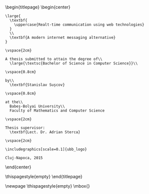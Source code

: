 \begin{titlepage}
  \begin{center}

    \large{
      \textbf{
        \uppercase{Realt-time communication using web technologies}
      }
      \\
      \textbf{A modern internet messaging alternative}
    }

    \vspace{2cm}

    A thesis submitted to attain the degree of\\
      \large{\textsc{Bachelor of Science in Computer Science}}\\

    \vspace{0.8cm}

    by\\
      \textbf{Stanislav Sușcov}

    \vspace{0.8cm}

    at the\\
      Babeș-Bolyai University\\
      Faculty of Mathematics and Computer Science

    \vspace{2cm}

    Thesis supervisor:
      \textbf{Lect. Dr. Adrian Sterca}

    \vspace{2cm}

    \includegraphics[scale=0.1]{ubb_logo}

    Cluj-Napoca, 2015

  \end{center}

\thispagestyle{empty}
\end{titlepage}

\newpage
\thispagestyle{empty}
\mbox{}

